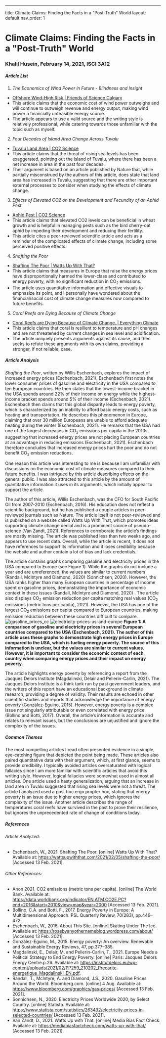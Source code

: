 ---
title: Climate Claims: Finding the Facts in a "Post-Truth" World 
layout: default
nav_order: 1


# Climate Claims: Finding the Facts in a "Post-Truth" World 
### Khalil Husein, February 14, 2021, ISCI 3A12


##### Article List
1. *The Economics of Wind Power in Future - Blindness and Insight*
* [Offshore Wind-High Risk | Friends of Science Calgary](https://blog.friendsofscience.org/2020/09/30/the-economics-of-wind-power-in-future-blindness-and-insight/) 
* This article claims that the economic cost of wind power outweighs and will continue to outweigh revenue and energy output, making wind power a financially unfeasible energy source.
* The article appears to use a valid source and the writing style is relatively professional, while catering towards those unfamiliar with the topic such as myself.
2. *Four Decades of Island Area Change Across Tuvalu*
* [Tuvalu Land Area | CO2 Science](http://www.co2science.org/articles/V23/dec/a7.php)
* This article claims that the threat of rising sea levels has been exaggerated, pointing out the island of Tuvalu, where there has been a net increase in area in the past four decades.
* Their argument is based on an article published by Nature that, while partially misconstrued by the authors of this article, does state that land area has increased in Tuvalu, suggesting that there are other important external processes to consider when studying the effects of climate change. 
3. *Effects of Elevated CO2 on the Development and Fecundity of an Aphid Pest*
* [Aphid Pest | CO2 Science](http://www.co2science.org/articles/V24/feb/a3.php)
* This article claims that elevated CO2 levels can be beneficial in wheat growth and is helpful in managing pests such as the bird cherry-oat aphid by impeding their development and reducing their fertility.
* This article cites a peer-reviewed scientific article and acts as a reminder of the complicated effects of climate change, including some perceived positive effects.  
 4. *Shafting the Poor*
 * [Shafting The Poor | Watts Up With That?](https://wattsupwiththat.com/2021/02/05/shafting-the-poor/)
 * This article claims that measures in Europe that raise the energy prices have disproportionally harmed the lower-class and contributed to energy poverty, with no significant reduction in CO<sub>2</sub> emissions.
 * The article uses quantitative information and effective visuals to emphasize its point, and I personally have wondered about the financial/social cost of climate change measures now compared to future benefits.
 5. *Coral Reefs are Dying Because of Climate Change*
 * [Coral Reefs are Dying Because of Climate Change. | Everything Climate](https://everythingclimate.org/coral-reefs-are-dying-because-of-climate-change/)
 * This article claims that coral is resilient to temperature and pH changes and are not threatened by current changes in sea level and acidification.
* The article uniquely presents arguments against its cause, and then seeks to refute these arguments with its own claims, providing a stronger, if not reliable, case.

##### Article Analysis
*Shafting the Poor*, written by Willis Eschenbach, explores the impact of increased energy prices (Eschenbach, 2021). Eschenbach first notes the lower consumer prices of gasoline and electricity in the USA compared to ten European countries. He then states that the lowest-income bracket in the USA spends around 22% of their income on energy while the highest-income bracket spends around 5% of their income (Eschenbach, 2021). Eschenbach then claims that this global disparity leads to energy poverty, which is characterized by an inability to afford basic energy costs, such as heating and transportation. He describes this phenomenon in Europe, claiming that over 30 million Europeans are unable to afford adequate heating during the winter (Eschenbach, 2021). He remarks that the USA had one of the largest decreases in CO<sub>2</sub> emissions per capita in the 2010s, suggesting that increased energy prices are not placing European countries at an advantage in reducing emissions (Eschenbach, 2021). Eschenbach therefore concludes that increased energy prices hurt the poor and do not benefit CO<sub>2</sub> emission reductions.   

One reason this article was interesting to me is because I am unfamiliar with discussions on the economic cost of climate measures compared to their future benefits. I was intrigued by this article describing effects on the general public. I was also attracted to this article by the amount of quantitative information it uses in its arguments, which initially appear to support the article.   

The author of this article, Willis Eschenbach, was the CFO for South Pacific Oil from 2007-2010 (Eschenbach, 2016). His education does not reflect a scientific background, but he has published a couple articles in peer-reviewed journals such as Nature. The article itself is not peer-reviewed and is published on a website called Watts Up With That, which promotes ideas supporting climate change denial and is a prominent source of  pseudo-science (Van Zandt, 2021). References to corroborate the article’s findings are mostly missing. The article was published less than two weeks ago, and appears to use recent data. Overall, while the article is recent, it does not have references to support its information and it loses credibility because the website and author contain a lot of bias and lack credentials.  

The article contains graphs comparing gasoline and electricity prices in the USA compared to Europe (see Figure 1). While the graphs do not include a year and are unreferenced, the values are similar to current numbers (Randall, McIntyre and Diamond, 2020) (Sonnichsen, 2020). However, the USA ranks higher than many European countries in percentage of income spent on gasoline prices, demonstrating the importance of economic context in these issues (Randall, McIntyre and Diamond, 2020) . The article also displays CO<sub>2</sub> emission reduction per capita matching real values (CO<sub>2</sub>  emissions (metric tons per capita), 2021). However, the USA has one of the largest CO<sub>2</sub> emissions per capita compared to European countries, making emission reduction between these countries difficult to compare.  
![gasoline_prices_cc](https://user-images.githubusercontent.com/78190929/107902475-82d5a280-6f14-11eb-8d5f-d2a99cc51002.png)
![electricity-prices-us-and-europe](https://user-images.githubusercontent.com/78190929/107902480-8537fc80-6f14-11eb-90e3-b4d529601c33.png)
**Figure 1: A comparison of gasoline and electricity prices in several European countries compared to the USA (Eschenbach, 2021). The author of this article uses these graphs to demonstrate high energy prices in Europe compared to the USA, which is fueling energy poverty. The source of this information is unclear, but the values are similar to current values. However, it is important to consider the economic context of each country when comparing energy prices and their impact on energy poverty.** 

The article highlights energy poverty by referencing a report from the Jacques Delors Institute (Magdalinski, Delair and Pellerin-Carlin, 2021). The Jacques Delors Institute is a think tank run by past government leaders, and the writers of this report have an educational background in climate research, providing a degree of validity. Their results are echoed in other scientific studies and reports that acknowledge the importance of energy poverty (González-Eguino, 2015). However, energy poverty is a complex issue not singularly attributable or even correlated with energy price (Bollino and Botti, 2017). Overall, the article’s information is accurate and relates to relevant issues, but the conclusions are unjustified and ignore the complexity of the issues. 

##### Common Themes
The most compelling articles I read often presented evidence in a simple, eye-catching figure that depicted the point being made. These articles also paired quantitative data with their argument, which, at first glance, seems to provide credibility. I typically avoided articles oversaturated with logical fallacies since I am more familiar with scientific articles that avoid this writing style. However, logical fallacies were somewhat used in almost all articles. One article used a hasty generalization, arguing that an increase in land area in Tuvalu suggested that rising sea levels were not a threat. The article I analyzed used a post hoc ergo propter hoc, stating that energy poverty is an issue due to higher energy prices, which ignores the complexity of the issue. Another article describes the range of temperatures coral reefs have survived in the past to prove their resilience, but ignores the unprecedented rate of change of conditions today.

##### References

###### Article Analyzed: 
* Eschenbach, W., 2021. Shafting The Poor. [online] Watts Up With That? Available at: <https://wattsupwiththat.com/2021/02/05/shafting-the-poor/> [Accessed 13 Feb. 2021].

###### Other References: 
* Anon 2021. CO2 emissions (metric tons per capita). [online] The World Bank. Available at: <https://data.worldbank.org/indicator/EN.ATM.CO2E.PC?end=2016&start=2010&view=map&year=2000> [Accessed 13 Feb. 2021].
* Bollino, C.A. and Botti, F., 2017. Energy Poverty in Europe: A Multidimensional Approach. PSL Quarterly Review, 70(283), pp.449–472.
* Eschenbach, W., 2016. About This Site. [online] Skating Under The Ice. Available at: <https://rosebyanyothernameblog.wordpress.com/about/> [Accessed 13 Feb. 2021].
* González-Eguino, M., 2015. Energy poverty: An overview. Renewable and Sustainable Energy Reviews, 47, pp.377–385.
* Magdalinski, E., Delair, M. and Pellerin-Carlin, T., 2021. Europe Needs a Political Strategy to End Energy Poverty. [online] Paris: Jacques Delors Energy Centre.p.26. Available at: <https://institutdelors.eu/wp-content/uploads/2021/02/PP259_210202_Precarite-energetique_Magdalinski_EN.pdf>.
* Randall, T., McIntyre, A. and Diamond, J.S., 2020. Gasoline Prices Around the World. Bloomberg.com. [online] 4 Aug. Available at: <https://www.bloomberg.com/graphics/gas-prices/> [Accessed 13 Feb. 2021].
* Sonnichsen, N., 2020. Electricity Prices Worldwide 2020, by Select Country. [online] Statista. Available at: <https://www.statista.com/statistics/263492/electricity-prices-in-selected-countries/> [Accessed 13 Feb. 2021].
* Van Zandt, D., 2021. Watts Up with That. [online] Media Bias Fact Check. Available at: <https://mediabiasfactcheck.com/watts-up-with-that/> [Accessed 13 Feb. 2021].
